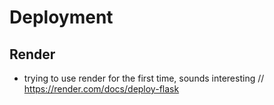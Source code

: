 # Deployment

## Render 
- trying to use render for the first time, sounds interesting // https://render.com/docs/deploy-flask 